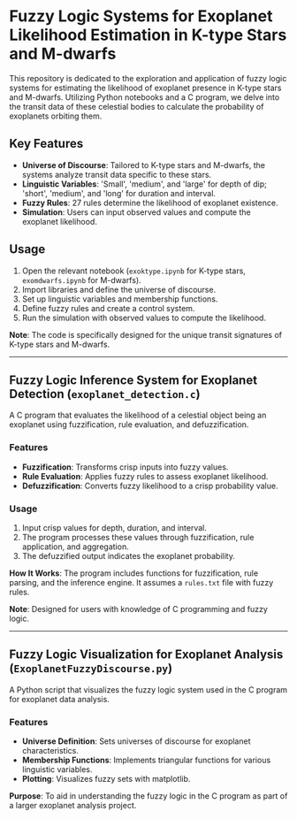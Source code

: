 # Fuzzy Logic Systems for Exoplanet Likelihood Estimation in K-type Stars and M-dwarfs

This repository is dedicated to the exploration and application of fuzzy logic systems for estimating the likelihood of exoplanet presence in K-type stars and M-dwarfs. Utilizing Python notebooks and a C program, we delve into the transit data of these celestial bodies to calculate the probability of exoplanets orbiting them.

## Key Features

- **Universe of Discourse**: Tailored to K-type stars and M-dwarfs, the systems analyze transit data specific to these stars.
- **Linguistic Variables**: 'Small', 'medium', and 'large' for depth of dip; 'short', 'medium', and 'long' for duration and interval.
- **Fuzzy Rules**: 27 rules determine the likelihood of exoplanet existence.
- **Simulation**: Users can input observed values and compute the exoplanet likelihood.

## Usage

1. Open the relevant notebook (`exoktype.ipynb` for K-type stars, `exomdwarfs.ipynb` for M-dwarfs).
2. Import libraries and define the universe of discourse.
3. Set up linguistic variables and membership functions.
4. Define fuzzy rules and create a control system.
5. Run the simulation with observed values to compute the likelihood.

**Note**: The code is specifically designed for the unique transit signatures of K-type stars and M-dwarfs.

---

## Fuzzy Logic Inference System for Exoplanet Detection (`exoplanet_detection.c`)

A C program that evaluates the likelihood of a celestial object being an exoplanet using fuzzification, rule evaluation, and defuzzification.

### Features

- **Fuzzification**: Transforms crisp inputs into fuzzy values.
- **Rule Evaluation**: Applies fuzzy rules to assess exoplanet likelihood.
- **Defuzzification**: Converts fuzzy likelihood to a crisp probability value.

### Usage

1. Input crisp values for depth, duration, and interval.
2. The program processes these values through fuzzification, rule application, and aggregation.
3. The defuzzified output indicates the exoplanet probability.

**How It Works**: The program includes functions for fuzzification, rule parsing, and the inference engine. It assumes a `rules.txt` file with fuzzy rules.

**Note**: Designed for users with knowledge of C programming and fuzzy logic.

---

## Fuzzy Logic Visualization for Exoplanet Analysis (`ExoplanetFuzzyDiscourse.py`)

A Python script that visualizes the fuzzy logic system used in the C program for exoplanet data analysis.

### Features

- **Universe Definition**: Sets universes of discourse for exoplanet characteristics.
- **Membership Functions**: Implements triangular functions for various linguistic variables.
- **Plotting**: Visualizes fuzzy sets with matplotlib.

**Purpose**: To aid in understanding the fuzzy logic in the C program as part of a larger exoplanet analysis project.